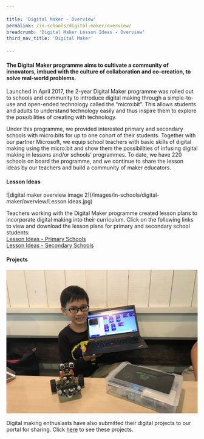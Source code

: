 ```yaml
---

title: 'Digital Maker - Overview'
permalink: /in-schools/digital-maker/overview/
breadcrumb: 'Digital Maker Lesson Ideas - Overview'
third_nav_title: 'Digital Maker'

---
```



#### The Digital Maker programme aims to cultivate a community of innovators, imbued with the culture of collaboration and co-creation, to solve real-world problems. 


Launched in April 2017, the 2-year Digital Maker programme was rolled out to schools and community to introduce digital making through a simple-to-use and open-ended technology called the “micro:bit”. This allows students and adults to understand technology easily and thus inspire them to explore the possibilities of creating with technology. 
 

Under this programme, we provided interested primary and secondary schools with micro:bits for up to one cohort of their students. Together with our partner Microsoft, we equip school teachers with basic skills of digital making using the micro:bit and show them the possibilities of infusing digital making in lessons and/or schools’ programmes.  To date, we have 220 schools on board the programme, and we continue to share the lesson ideas by our teachers and build a community of maker educators.

#### Lesson Ideas

![digital maker overview image 2](/images/in-schools/digital-maker/overview/Lesson ideas.jpg)


Teachers working with the Digital Maker programme created lesson plans to incorporate digital making into their curriculum. Click on the following links to view and download the lesson plans for primary and secondary school students:<br>
[Lesson Ideas - Primary Schools](/in-schools/digital-maker/lesson-ideas-primary/)<br> 
[Lesson Ideas - Secondary Schools](/in-schools/digital-maker/lesson-ideas-secondary/)<br>


#### Projects

![digital maker overview image 3](/images/in-schools/digital-maker/overview/digital-maker-overview3.JPG)

Digital making enthusiasts have also submitted their digital projects to our portal for sharing. Click [here](/in-schools/digital-maker/projects/) to see these projects. 


